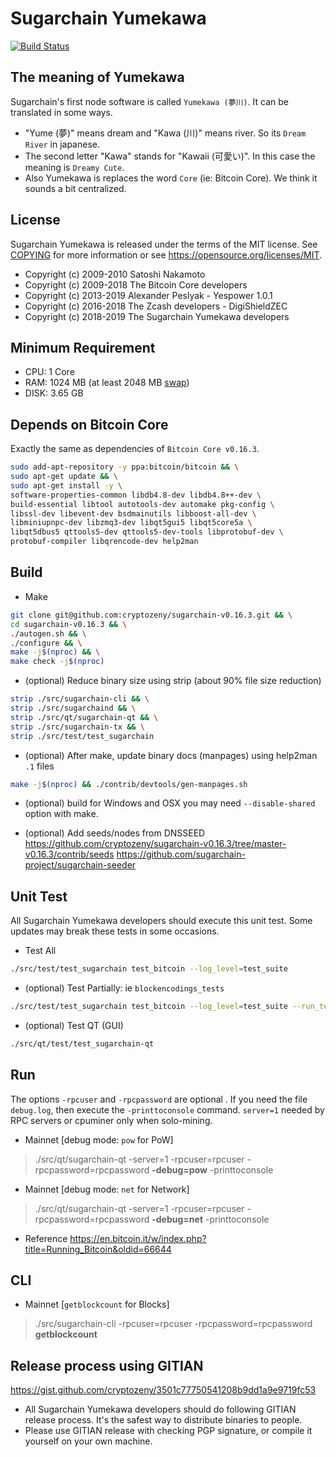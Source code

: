 Sugarchain Yumekawa
===================

[![Build Status](https://travis-ci.com/cryptozeny/sugarchain-v0.16.3.svg?token=KrYycpAcc7g95pAVRykP&branch=master-v0.16.3)](https://travis-ci.com/cryptozeny/sugarchain-v0.16.3)

The meaning of Yumekawa
-----------------------

Sugarchain's first node software is called `Yumekawa (夢川)`. It can be translated in some ways.
 - "Yume (夢)" means dream and "Kawa (川)" means river. So its `Dream River` in japanese.
 - The second letter "Kawa" stands for "Kawaii (可愛い)". In this case the meaning is `Dreamy Cute`.
 - Also Yumekawa is replaces the word `Core` (ie: Bitcoin Core). We think it sounds a bit centralized.

License
-------

Sugarchain Yumekawa is released under the terms of the MIT license. See [COPYING](COPYING) for more
information or see https://opensource.org/licenses/MIT.
- Copyright (c) 2009-2010 Satoshi Nakamoto
- Copyright (c) 2009-2018 The Bitcoin Core developers
- Copyright (c) 2013-2019 Alexander Peslyak - Yespower 1.0.1
- Copyright (c) 2016-2018 The Zcash developers - DigiShieldZEC
- Copyright (c) 2018-2019 The Sugarchain Yumekawa developers

Minimum Requirement
-------------------
- CPU: 1 Core
- RAM: 1024 MB (at least 2048 MB [swap](https://github.com/sugarchain-project/doc/blob/master/swap.md))
- DISK: 3.65 GB

Depends on Bitcoin Core
-----------------------

Exactly the same as dependencies of `Bitcoin Core v0.16.3`.

```bash
sudo add-apt-repository -y ppa:bitcoin/bitcoin && \
sudo apt-get update && \
sudo apt-get install -y \
software-properties-common libdb4.8-dev libdb4.8++-dev \
build-essential libtool autotools-dev automake pkg-config \
libssl-dev libevent-dev bsdmainutils libboost-all-dev \
libminiupnpc-dev libzmq3-dev libqt5gui5 libqt5core5a \
libqt5dbus5 qttools5-dev qttools5-dev-tools libprotobuf-dev \
protobuf-compiler libqrencode-dev help2man
```

Build
-----

 * Make

```bash
git clone git@github.com:cryptozeny/sugarchain-v0.16.3.git && \
cd sugarchain-v0.16.3 && \
./autogen.sh && \
./configure && \
make -j$(nproc) && \
make check -j$(nproc)
```

 * (optional) Reduce binary size using strip (about 90% file size reduction)

```bash
strip ./src/sugarchain-cli && \
strip ./src/sugarchaind && \
strip ./src/qt/sugarchain-qt && \
strip ./src/sugarchain-tx && \
strip ./src/test/test_sugarchain
```

 * (optional) After make, update binary docs (manpages) using help2man `.1` files

```bash
make -j$(nproc) && ./contrib/devtools/gen-manpages.sh
```

 * (optional) build for Windows and OSX you may need `--disable-shared` option with make.

 * (optional) Add seeds/nodes from DNSSEED
 https://github.com/cryptozeny/sugarchain-v0.16.3/tree/master-v0.16.3/contrib/seeds
 https://github.com/sugarchain-project/sugarchain-seeder

Unit Test
---------

All Sugarchain Yumekawa developers should execute this unit test. Some updates may break these tests in some occasions.

 * Test All
 ```bash
 ./src/test/test_sugarchain test_bitcoin --log_level=test_suite
 ```
 
 * (optional) Test Partially: ie `blockencodings_tests`
 ```bash
 ./src/test/test_sugarchain test_bitcoin --log_level=test_suite --run_test=blockencodings_tests
 ```
 
 * (optional) Test QT (GUI)
 ```bash
 ./src/qt/test/test_sugarchain-qt
 ```

Run
---

The options `-rpcuser` and `-rpcpassword` are optional . If you need the file `debug.log`, then execute the `-printtoconsole` command. `server=1` needed by RPC servers or cpuminer only when solo-mining.

 * Mainnet [debug mode: `pow` for PoW]
 > ./src/qt/sugarchain-qt -server=1 -rpcuser=rpcuser -rpcpassword=rpcpassword **-debug=pow** -printtoconsole

 * Mainnet [debug mode: `net` for Network]
 > ./src/qt/sugarchain-qt -server=1 -rpcuser=rpcuser -rpcpassword=rpcpassword **-debug=net** -printtoconsole

 * Reference https://en.bitcoin.it/w/index.php?title=Running_Bitcoin&oldid=66644

CLI
---

 * Mainnet [`getblockcount` for Blocks]
 > ./src/sugarchain-cli -rpcuser=rpcuser -rpcpassword=rpcpassword **getblockcount**

Release process using GITIAN
----------------------------

https://gist.github.com/cryptozeny/3501c77750541208b9dd1a9e9719fc53

 * All Sugarchain Yumekawa developers should do following GITIAN release process. It's the safest way to distribute binaries to people.
 * Please use GITIAN release with checking PGP signature, or compile it yourself on your own machine.
 
